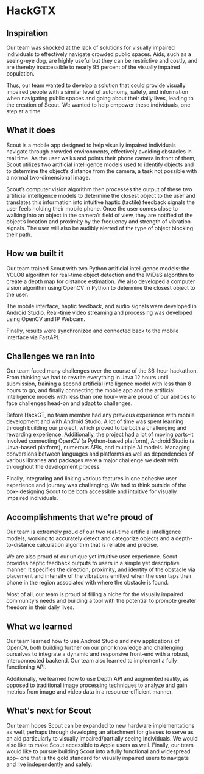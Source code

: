 # HackGTX
## Inspiration
Our team was shocked at the lack of solutions for visually impaired individuals to effectively navigate crowded public spaces.  Aids, such as a seeing-eye dog, are highly useful but they can be restrictive and costly, and are thereby inaccessible to nearly 95 percent of the visually impaired population.

Thus, our team wanted to develop a solution that could provide visually impaired people with a similar level of autonomy, safety, and information when navigating public spaces and going about their daily lives, leading to the creation of Scout.  We wanted to help empower these individuals, one step at a time

## What it does
Scout is a mobile app designed to help visually impaired individuals navigate through crowded environments, effectively avoiding obstacles in real time.  As the user walks and points their phone camera in front of them, Scout utilizes two artificial intelligence models used to identify objects and to determine the object’s distance from the camera, a task not possible with a normal two-dimensional image.

Scout’s computer vision algorithm then processes the output of these two artificial intelligence models to determine the closest object to the user and translates this information into intuitive haptic (tactile) feedback signals the user feels holding their mobile phone.  Once the user comes close to walking into an object in the camera’s field of view, they are notified of the object’s location and proximity by the frequency and strength of vibration signals.  The user will also be audibly alerted of the type of object blocking their path.


## How we built it

Our team trained Scout with two Python artificial intelligence models: the YOLO8 algorithm for real-time object detection and the MiDaS algorithm to create a depth map for distance estimation.  We also developed a computer vision algorithm using OpenCV in Python to determine the closest object to the user.

The mobile interface, haptic feedback, and audio signals were developed in Android Studio. 
Real-time video streaming and processing was developed using OpenCV and IP Webcam. 

Finally, results were synchronized and connected back to the mobile interface via FastAPI. 

## Challenges we ran into

Our team faced many challenges over the course of the 36-hour hackathon.  From thinking we had to rewrite everything in Java 12 hours until submission, training a second artificial intelligence model with less than 8 hours to go, and finally connecting the mobile app and the artificial intelligence models with less than one hour– we are proud of our abilities to face challenges head-on and adapt to challenges.

Before HackGT, no team member had any previous experience with mobile development and with Android Studio.  A lot of time was spent learning through building our project, which proved to be both a challenging and rewarding experience.  Additionally, the project had a lot of moving parts–it involved connecting  OpenCV (a Python-based platform), Android Studio (a Java-based platform), numerous APIs, and multiple AI models. Managing conversions between languages and platforms as well as dependencies of various libraries and packages were a major challenge we dealt with throughout the development process. 


Finally, integrating and linking various features in one cohesive user experience and journey was challenging.  We had to think outside of the box– designing Scout to be both accessible and intuitive for visually impaired individuals.


## Accomplishments that we're proud of

Our team is extremely proud of our two real-time artificial intelligence models, working to accurately detect and categorize objects and a depth-to-distance calculation algorithm that is reliable and precise.

We are also proud of our unique yet intuitive user experience.  Scout provides haptic feedback outputs to users in a simple yet descriptive manner.  It specifies the direction, proximity, and identity of the obstacle via placement and intensity of the vibrations emitted when the user taps their phone in the region associated with where the obstacle is found. 

Most of all, our team is proud of filling a niche for the visually impaired community’s needs and building a tool with the potential to promote greater freedom in their daily lives.


## What we learned

Our team learned how to use Android Studio and new applications of OpenCV, both building further on our prior knowledge and challenging ourselves to integrate a dynamic and responsive front-end with a robust, interconnected backend.  Our team also learned to implement a fully functioning API.

Additionally, we learned how to use Depth API and augmented reality, as opposed to traditional image processing techniques to analyze and gain metrics from image and video data in a resource-efficient manner.

## What's next for Scout
Our team hopes Scout can be expanded to new hardware implementations as well, perhaps through developing an attachment for glasses to serve as an aid particularly to visually impaired/partially seeing individuals. We would also like to make Scout accessible to Apple users as well. Finally, our team would like to pursue building Scout into a fully functional and widespread app– one that is the gold standard for visually impaired users to navigate and live independently and safely. 
